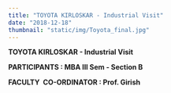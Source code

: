 ```yaml
---
title: "TOYOTA KIRLOSKAR - Industrial Visit"
date: "2018-12-18"
thumbnail: "static/img/Toyota_final.jpg"
---
```


**TOYOTA KIRLOSKAR - Industrial Visit**

**PARTICIPANTS : MBA III Sem - Section B**

**FACULTY  CO-ORDINATOR : Prof. Girish**
